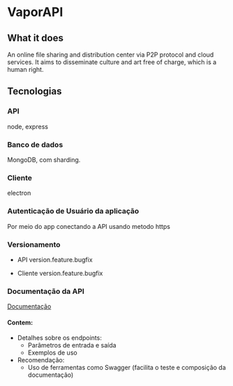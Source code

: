 # VaporAPI

## What it does
 An online file sharing and distribution center via P2P protocol and cloud services. It aims to disseminate culture and art free of charge, which is a human right. 
 
## Tecnologias

### API

node, express

### Banco de dados

MongoDB, com sharding.

### Cliente

electron

### Autenticação de Usuário da aplicação

Por meio do app conectando a API usando metodo https

### Versionamento

<!--TODO improve-->

- API
  version.feature.bugfix

- Cliente
  version.feature.bugfix


### Documentação da API

[Documentação](DocumentacaoAPI.md)

#### Contem:

- Detalhes sobre os endpoints:
  - Parâmetros de entrada e saída
  - Exemplos de uso
- Recomendação:
  - Uso de ferramentas como Swagger (facilita o teste e composição da documentação)
